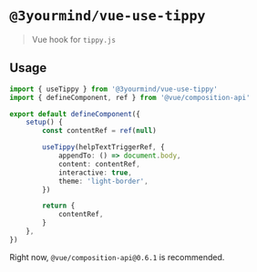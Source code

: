 # `@3yourmind/vue-use-tippy`

> Vue hook for `tippy.js`

## Usage

```typescript
import { useTippy } from '@3yourmind/vue-use-tippy'
import { defineComponent, ref } from '@vue/composition-api'

export default defineComponent({
	setup() {
		const contentRef = ref(null)

		useTippy(helpTextTriggerRef, {
			appendTo: () => document.body,
			content: contentRef,
			interactive: true,
			theme: 'light-border',
		})

		return {
			contentRef,
		}
	},
})
```

Right now, `@vue/composition-api@0.6.1` is recommended.
